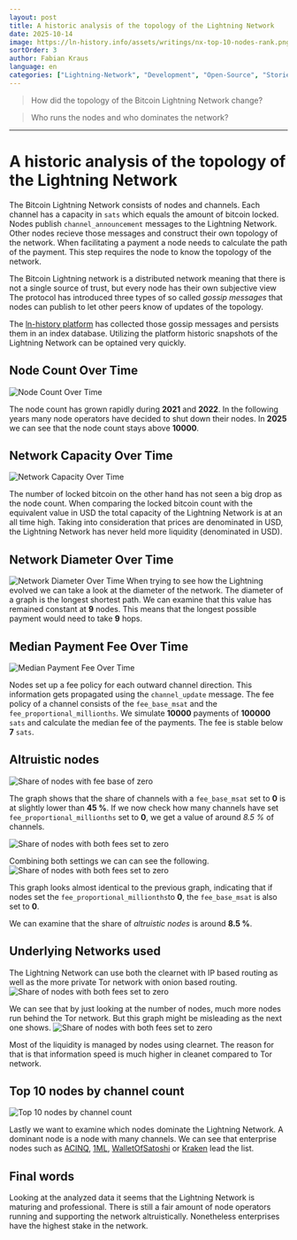 ```yaml
---
layout: post
title: A historic analysis of the topology of the Lightning Network 
date: 2025-10-14
image: https://ln-history.info/assets/writings/nx-top-10-nodes-rank.png
sortOrder: 3
author: Fabian Kraus
language: en
categories: ["Lightning-Network", "Development", "Open-Source", "Stories"]
---
```


> How did the topology of the Bitcoin Lightning Network change? 

> Who runs the nodes and who dominates the network?

---

# A historic analysis of the topology of the Lightning Network 

The Bitcoin Lightning Network consists of nodes and channels. Each channel has a capacity in `sats` which equals the amount of bitcoin locked.
Nodes publish `channel_announcement` messages to the Lightning Network. Other nodes recieve those messages and construct their own topology of the network.
When facilitating a payment a node needs to calculate the path of the payment. This step requires the node to know the topology of the network.

The Bitcoin Lightning network is a distributed network meaning that there is not a single source of trust, but every node has their own subjective view
The protocol has introduced three types of so called *gossip messages* that nodes can publish to let other peers know of updates of the topology. 

The [ln-history platform](https://ln-history.info) has collected those gossip messages and persists them in an index database. Utilizing the platform historic snapshots of the Lightning Network can be optained very quickly.

## Node Count Over Time

![Node Count Over Time](https://ln-history.info/assets/writings/nx-nodes.png)

The node count has grown rapidly during **2021** and **2022**. In the following years many node operators have decided to shut down their nodes. In **2025** we can see that the node count stays above **10000**.

## Network Capacity Over Time

![Network Capacity Over Time](https://ln-history.info/assets/writings/nx-locked-btc-w-fiat.png)

The number of locked bitcoin on the other hand has not seen a big drop as the node count. When comparing the locked bitcoin count with the equivalent value in USD the total capacity of the Lightning Network is at an all time high.
Taking into consideration that prices are denominated in USD, the Lightning Network has never held more liquidity (denominated in USD).


## Network Diameter Over Time
![Network Diameter Over Time](https://ln-history.info/assets/writings/nx-network-diameter.png)
When trying to see how the Lightning evolved we can take a look at the diameter of the network. The diameter of a graph is the longest shortest path. We can examine that this value has remained constant at **9** nodes. This means that the longest possible payment would need to take **9** hops.


## Median Payment Fee Over Time
![Median Payment Fee Over Time](https://ln-history.info/assets/writings/nx-median-payment-fee.png)

Nodes set up a fee policy for each outward channel direction. This information gets propagated using the `channel_update` message.
The fee policy of a channel consists of the `fee_base_msat` and the `fee_proportional_millionths`.
We simulate **10000** payments of **100000** `sats` and calculate the median fee of the payments. The fee is stable below **7** `sats`. 


## Altruistic nodes
![Share of nodes with fee base of zero](https://ln-history.info/assets/writings/nx-share-fee-base.png)

The graph shows that the share of channels with a `fee_base_msat` set to **0** is at slightly lower than **45 %**.
If we now check how many channels have set `fee_proportional_millionths` set to **0**, we get a value of around *8.5 %* of channels.

![Share of nodes with both fees set to zero](https://ln-history.info/assets/writings/nx-share-fee-proportional.png)

Combining both settings we can can see the following.
![Share of nodes with both fees set to zero](https://ln-history.info/assets/writings/nx-share-fee-base-and-fee-proportional.png)

This graph looks almost identical to the previous graph, indicating that if nodes set the `fee_proportional_millionths`to **0**, the `fee_base_msat` is also set to **0**. 

We can examine that the share of *altruistic nodes* is around **8.5 %**.


## Underlying Networks used

The Lightning Network can use both the clearnet with IP based routing as well as the more private Tor network with onion based routing.
![Share of nodes with both fees set to zero](https://ln-history.info/assets/writings/nx-share-node-address-type.png)

We can see that by just looking at the number of nodes, much more nodes run behind the Tor network. But this graph might be misleading as the next one shows.
![Share of nodes with both fees set to zero](https://ln-history.info/assets/writings/nx-share-node-address-type-capacity.png)

Most of the liquidity is managed by nodes using clearnet. The reason for that is that information speed is much higher in cleanet compared to Tor network.

## Top 10 nodes by channel count
![Top 10 nodes by channel count](https://ln-history.info/assets/writings/nx-top-10-nodes-rank.png)

Lastly we want to examine which nodes dominate the Lightning Network. A dominant node is a node with many channels.
We can see that enterprise nodes such as [ACINQ](https://acinq.co/), [1ML](https://1ml.com/), [WalletOfSatoshi](https://www.walletofsatoshi.com/) or [Kraken](https://www.kraken.com/) lead the list.


## Final words

Looking at the analyzed data it seems that the Lightning Network is maturing and professional. There is still a fair amount of node operators running and supporting the network altruistically. Nonetheless enterprises have the highest stake in the network.
